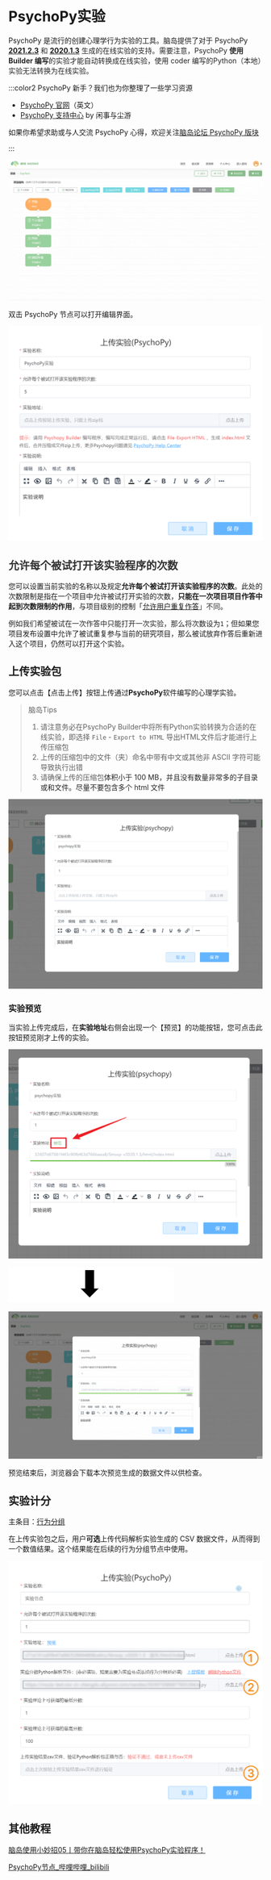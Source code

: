 # PsychoPy实验 <!-- {docsify-ignore-all} -->
PsychoPy 是流行的创建心理学行为实验的工具。脑岛提供了对于 PsychoPy [**2021.2.3**](https://github.com/psychopy/psychopy/releases/tag/2021.2.3)<font style="color:rgb(38, 38, 38);"> 和 </font>[**2020.1.3**](https://github.com/psychopy/psychopy/releases/tag/2020.1.3)<font style="color:rgb(38, 38, 38);"> 生成的在线实验的支持。需要注意，PsychoPy </font>**<font style="color:rgb(38, 38, 38);">使用 Builder 编写</font>**<font style="color:rgb(38, 38, 38);">的实验才能自动转换成在线实验，使用 coder 编写的Python（本地）实验无法转换为在线实验。</font>

<font style="color:rgb(38, 38, 38);"></font>

:::color2
PsychoPy 新手？我们也为你整理了一些学习资源

+ [PsychoPy 官网](https://www.psychopy.org/)（英文）
+ [PsychoPy 支持中心](https://psychopyhelp.notion.site/PsychoPy-Help-Center-d517aee9e57749c6b766a005fd34646e) by 闲事与尘游



如果你希望求助或与人交流 PsychoPy 心得，欢迎关注[脑岛论坛 PsychoPy 版块](https://forum.naodao.com/postingInfo?id=1500138031221575682)

:::

![](../images/2022/1647583369297-64ad9466-6a4c-4886-8d72-0a64cd874e16.gif)

双击 PsychoPy 节点可以打开编辑界面。

![](../images/2022/1656576790018-3b7de9ed-f2e3-441e-83b3-91a1fe0ca12f.png)

## <font style="color:rgb(51, 51, 51);">允许每个被试打开该实验程序的次数</font>


您可以设置当前实验的名称以及规定**允许每个被试打开该实验程序的次数**。此处的次数限制是指在一个项目中允许被试打开实验的次数，**只能在一次项目项目作答中起到次数限制的作用**，与项目级别的控制「[允许用户重复作答](https://www.yuque.com/naodao/researcher-manual/cd165t#iAm3a)<font style="color:rgb(51, 51, 51);">」不同</font>。

<font style="color:rgb(38, 38, 38);"></font>

<font style="color:rgb(38, 38, 38);">例如我们希望被试在一次作答中只能打开一次实验，那么将次数</font>设为`1`；但如果您项目发布设置中允许了被试重复参与当前的研究项目，那么被试放弃作答后重新进入这个项目，仍然可以打开这个实验。

## 上传实验包


您可以点击【点击上传】按钮上传通过**PsychoPy**软件编写的心理学实验。



> 脑岛Tips
>
> 1. 请注意务必在PsychoPy Builder中将所有Python实验转换为合适的在线实验，即选择 `File` - `Export to HTML` 导出HTML文件后才能进行上传压缩包
> 2. 上传的压缩包中的文件（夹）命名中带有中文或其他非 ASCII 字符可能导致执行出错
> 3. 请确保上传的压缩包<font style="color:rgb(38, 38, 38);">体积小于 100 MB，并且没有数量非常多的子目录或和文件。尽量不要包含多个 html 文件</font>
>

![](../images/2022/1647583369504-ad105975-437d-4471-b0b9-57c5d2821e53.gif)



### 实验预览
当实验上传完成后，在**实验地址**右侧会出现一个【预览】的功能按钮，您可点击此按钮预览刚才上传的实验。

![](../images/2022/1647583369606-56f4f698-d6c1-4282-b5b7-e33e30f3b16a.png)

![](../images/2022/1647583362060-8b85c2e1-bb4d-4ab0-9d2f-260279085466.png)

![](../images/2022/1647583369721-4de9d395-d498-4fc3-860c-47f4c03a51bb.gif)

预览结束后，浏览器会下载本次预览生成的数据文件以供检查。

## 实验计分
主条目：[行为分组](https://www.yuque.com/naodao/researcher-manual/ih2gp8#YIS9r)



在上传实验包之后，用户**可选**上传代码解析实验生成的 CSV 数据文件，从而得到一个数值结果。这个结果能在后续的行为分组节点中使用。

![① ② ③ 需要依次上传，上传前一个会出现后一个的选框](../images/2022/1656158078427-75dc81dc-f6ef-4098-9ba1-cdc61684d470.png)



## 其他教程
[脑岛使用小妙招05丨带你在脑岛轻松使用PsychoPy实验程序！](https://mp.weixin.qq.com/s/ZYxCI99Ug_wlVvKLkWdEFA)

[PsychoPy节点_哔哩哔哩_bilibili](https://www.bilibili.com/video/BV1g14y147ZT?p=7)

